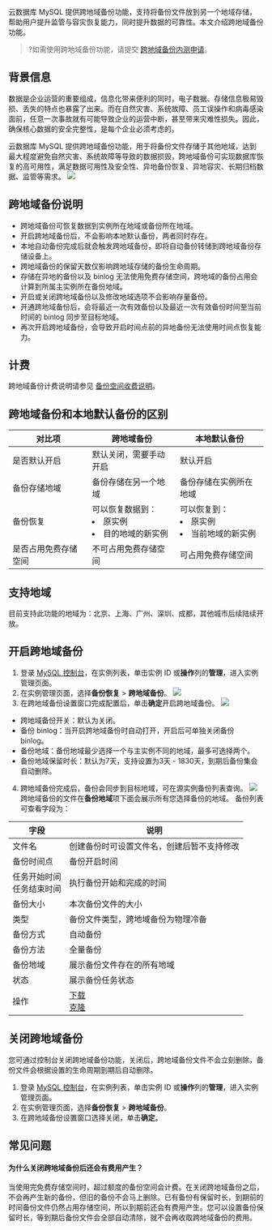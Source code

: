 云数据库 MySQL 提供跨地域备份功能，支持将备份文件放到另一个地域存储，帮助用户提升监管与容灾恢复能力，同时提升数据的可靠性。本文介绍跨地域备份功能。

>?如需使用跨地域备份功能，请提交 [跨地域备份内测申请](https://cloud.tencent.com/apply/p/5j61ni53eha)。

## 背景信息
数据是企业运营的重要组成，信息化带来便利的同时，电子数据、存储信息极易毁损、丢失的特点也暴露了出来。而在自然灾害、系统故障、员工误操作和病毒感染面前，任意一次事故就有可能导致企业的运营中断，甚至带来灾难性损失。因此，确保核心数据的安全完整性，是每个企业必须考虑的。

云数据库 MySQL 提供跨地域备份功能，用于将备份文件存储于其他地域，达到最大程度避免自然灾害、系统故障等导致的数据损毁，跨地域备份可实现数据库恢复的高可用性，满足数据可用性及安全性、异地备份恢复、异地容灾、长期归档数据、监管等需求。
![](https://qcloudimg.tencent-cloud.cn/raw/dd148d0e076db81486c50880d89786cc.png)

## 跨地域备份说明
- 跨地域备份可恢复数据到实例所在地域或备份所在地域。
- 开启跨地域备份后，不会影响本地默认备份，两者同时存在。
- 本地自动备份完成后就会触发跨地域备份，即将自动备份转储到跨地域备份存储设备上。
- 跨地域备份的保留天数仅影响跨地域存储的备份生命周期。
- 存储在异地的备份以及 binlog 无法使用免费存储空间，跨地域的备份占用会计算到所属主实例所在备份地域。
- 开启或关闭跨地域备份以及修改地域选项不会影响存量备份。
- 开通跨地域备份后，会将最近一次有效备份以及最近一次有效备份时间至当前时间的 binlog 同步至目标地域。
- 再次开启跨地域备份，会导致开启时间点前的异地备份无法使用时间点恢复能力。

## 计费
跨地域备份计费说明请参见 [备份空间收费说明](https://cloud.tencent.com/document/product/236/36263#jfgs)。

## 跨地域备份和本地默认备份的区别

| 对比项 | 跨地域备份 | 本地默认备份 |
|---------|---------|---------|
| 是否默认开启 | 默认关闭，需要手动开启 | 默认开启 |
| 备份存储地域 | 备份存储在另一个地域 | 备份存储在实例所在地域 |
| 备份恢复 | 可以恢复数据到：<li>原实例<li>目的地域的新实例 | 可以恢复到：<li>原实例<li>当前地域的新实例</li> |
| 是否占用免费存储空间 | 不可占用免费存储空间 | 可占用免费存储空间 |

## 支持地域
目前支持此功能的地域为：北京、上海、广州、深圳、成都，其他城市后续陆续开放。

## 开启跨地域备份
1. 登录 [MySQL 控制台](https://console.cloud.tencent.com/cdb)，在实例列表，单击实例 ID 或**操作**列的**管理**，进入实例管理页面。
2. 在实例管理页面，选择**备份恢复** > **跨地域备份**。
![](https://qcloudimg.tencent-cloud.cn/raw/d6d33f357ab67f5cfde73c5f111836e4.png)
3. 在跨地域备份设置窗口完成配置后，单击**确定**开启跨地域备份。
![](https://qcloudimg.tencent-cloud.cn/raw/9d5b82a86e5f254fa3fe094dbafbaf19.png)
 - 跨地域备份开关：默认为关闭。
 - 备份 binlog：当开启跨地域备份时自动打开，开启后可单独关闭备份 binlog。
 - 备份地域：备份地域最少选择一个与主实例不同的地域，最多可选择两个。
 - 备份地域保留时长：默认为7天，支持设置为3天 - 1830天，到期后备份集会自动删除。
4. 跨地域备份完成后，备份会同步到目标地域，可在源实例备份列表查询。
![](https://qcloudimg.tencent-cloud.cn/raw/845e07b9d81c9f9d733da5cf368d122a.png)
跨地域备份的文件在**备份地域**项下面会展示所有您选择备份的地域。
备份列表可查看字段为：
<table>
<thead><tr><th>字段</th><th>说明</th></tr></thead>
<tbody><tr>
<td>文件名</td>
<td>创建备份时可设置文件名，创建后暂不支持修改</td></tr>
<tr>
<td>备份时间点</td>
<td>备份开启时间</td></tr>
<tr>
<td>任务开始时间<br>任务结束时间</td>
<td>执行备份开始和完成的时间</td></tr>
<tr>
<td>备份大小</td>
<td>本次备份文件的大小</td></tr>
<tr>
<td>类型</td>
<td>备份文件类型，跨地域备份为物理冷备</td></tr>
<tr>
<td>备份方式</td>
<td>自动备份</td></tr>
<tr>
<td>备份方法</td>
<td>全量备份</td></tr>
<tr>
<td>备份地域</td>
<td>展示备份文件存在的所有地域</td></tr>
<tr>
<td>状态</td>
<td>展示备份任务状态</td></tr>
<tr>
<td>操作</td>
<td><a href="https://cloud.tencent.com/document/product/236/80318">下载</a><br><a href="https://cloud.tencent.com/document/product/236/41207">克隆</a></td></tr>
</tbody></table>

## 关闭跨地域备份
您可通过控制台关闭跨地域备份功能，关闭后，跨地域备份文件不会立刻删除，备份文件会根据设置的生命周期到期后自动删除。
1. 登录 [MySQL 控制台](https://console.cloud.tencent.com/cdb)，在实例列表，单击实例 ID 或**操作**列的**管理**，进入实例管理页面。
2. 在实例管理页面，选择**备份恢复** > **跨地域备份**。
3. 在跨地域备份设置窗口选择关闭，单击**确定**。

## 常见问题
#### 为什么关闭跨地域备份后还会有费用产生？
当使用完免费存储空间时，超过额度的备份空间会计费。在关闭跨地域备份之后，不会再产生新的备份，但旧的备份不会马上删除。已有备份有保留时长，到期前的时间备份文件仍然占用存储空间，所以到期前还会有费用产生。您可以设置备份保留时长，等到期后备份文件会全部自动清除，就不会再收取跨地域备份的费用。
